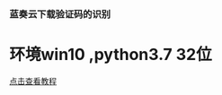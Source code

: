 ### 蓝奏云下载验证码的识别
# 环境win10 ,python3.7 32位
[点击查看教程](https://www.52pojie.cn/forum.php?mod=viewthread&tid=1193925&page=1&extra=#pid32276107)

